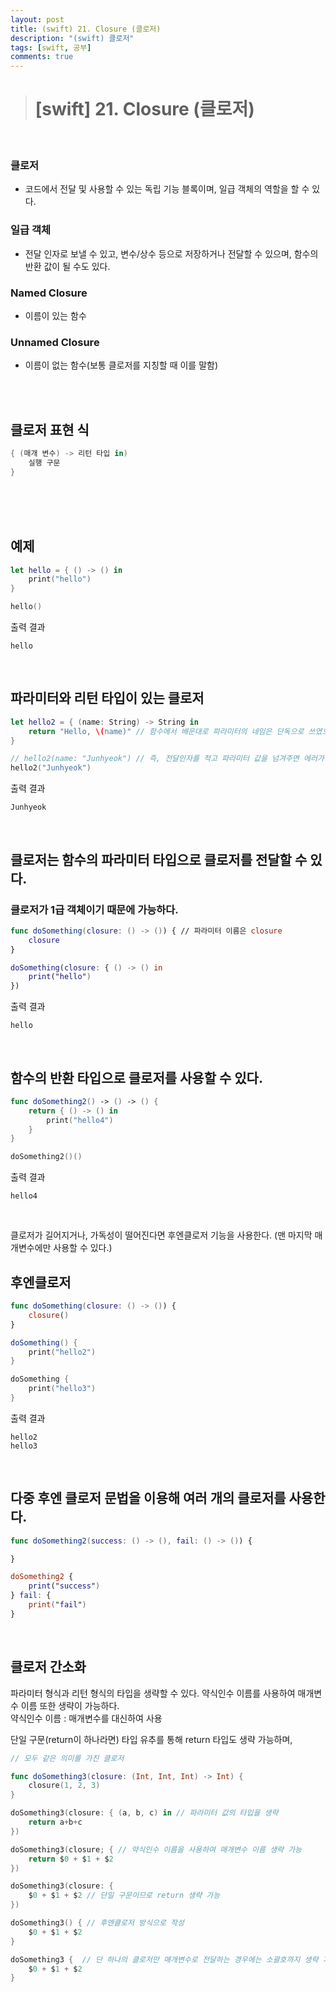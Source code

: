 ```yaml
---
layout: post
title: (swift) 21. Closure (클로저)
description: "(swift) 클로저"
tags: [swift, 공부]
comments: true
---
```


> # [swift] 21. Closure (클로저)

<br>

### 클로저
 - 코드에서 전달 및 사용할 수 있는 독립 기능 블록이며, 일급 객체의 역할을 할 수 있다.  

### 일급 객체
 - 전달 인자로 보낼 수 있고, 변수/상수 등으로 저장하거나 전달할 수 있으며, 함수의 반환 값이 될 수도 있다.

### Named Closure
 - 이름이 있는 함수
### Unnamed Closure
 - 이름이 없는 함수(보통 클로저를 지칭할 때 이를 말함)

<br>
<br>

## 클로저 표현 식
``` swift
{ (매개 변수) -> 리턴 타입 in)
    실행 구문
}
```

<br>
<br>
<br>

## 예제

``` swift
let hello = { () -> () in
    print("hello")
}

hello()
```

출력 결과
```
hello
```

<br>

## 파라미터와 리턴 타입이 있는 클로저
``` swift
let hello2 = { (name: String) -> String in 
    return "Hello, \(name)" // 함수에서 배운대로 파라미터의 네임은 단독으로 쓰였으니, 전달인자 레이블이자 파라미터 네임으로 생각할 수도 있지만, 클로저에서는 전달인자 레이블을 사용용하지 않기 때문에, 파라미터 네임으로만 사용한다.
}

// hello2(name: "Junhyeok") // 즉, 전달인자를 적고 파라미터 값을 넘겨주면 에러가 나게 된다.
hello2("Junhyeok")
```

출력 결과  
``` 
Junhyeok
```

<br>

## 클로저는 함수의 파라미터 타입으로 클로저를 전달할 수 있다.  
### 클로저가 1급 객체이기 때문에 가능하다.  
``` swift
func doSomething(closure: () -> ()) { // 파라미터 이름은 closure
    closure
}

doSomething(closure: { () -> () in
    print("hello")
})
```

출력 결과
```
hello
```

<br>

## 함수의 반환 타입으로 클로저를 사용할 수 있다.
``` swift
func doSomething2() -> () -> () {
    return { () -> () in
        print("hello4")
    }
}

doSomething2()()
```

출력 결과  
```
hello4
```

<br>

클로저가 길어지거나, 가독성이 떨어진다면 후엔클로저 기능을 사용한다.
(맨 마지막 매개변수에만 사용할 수 있다.)
## 후엔클로저
``` swift
func doSomething(closure: () -> ()) {
    closure()
}

doSomething() {
    print("hello2")
}

doSomething {
    print("hello3")
}
```

출력 결과
```
hello2
hello3
```

<br>

## 다중 후엔 클로저 문법을 이용해 여러 개의 클로저를 사용한다.
``` swift
func doSomething2(success: () -> (), fail: () -> ()) {

}

doSomething2 {
    print("success")
} fail: {
    print("fail")
}
```

<br>

## 클로저 간소화
파라미터 형식과 리턴 형식의 타입을 생략할 수 있다.
약식인수 이름를 사용하여 매개변수 이름 또한 생략이 가능하다.  
약식인수 이름 : 매개변수를 대신하여 사용

단일 구문(return이 하나라면) 타입 유추를 통해 return 타입도 생략 가능하며, 
``` swift
// 모두 같은 의미를 가진 클로저

func doSomething3(closure: (Int, Int, Int) -> Int) {
    closure(1, 2, 3)
}

doSomething3(closure: { (a, b, c) in // 파라미터 값의 타입을 생략
    return a+b+c
})

doSomething3(closure; { // 약식인수 이름을 사용하여 매개변수 이름 생략 가능
    return $0 + $1 + $2
})

doSomething3(closure: {
    $0 + $1 + $2 // 단일 구문이므로 return 생략 가능
})

doSomething3() { // 후엔클로저 방식으로 작성
    $0 + $1 + $2
}

doSomething3 {  // 단 하나의 클로저만 매개변수로 전달하는 경우에는 소괄호까지 생략 가능
    $0 + $1 + $2
}
```